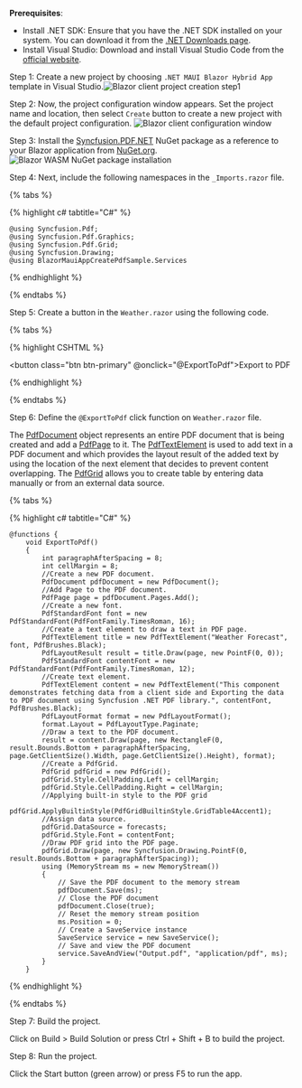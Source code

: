 **Prerequisites**:

* Install .NET SDK: Ensure that you have the .NET SDK installed on your system. You can download it from the [.NET Downloads page](https://dotnet.microsoft.com/en-us/download).
* Install Visual Studio: Download and install Visual Studio Code from the [official website](https://code.visualstudio.com/download).

Step 1: Create a new project by choosing `.NET MAUI Blazor Hybrid App` template in Visual Studio.![Blazor client project creation step1](Create-PDF-Blazor/Blazor_Maui_project_creation.png)

Step 2: Now, the project configuration window appears. Set the project name and location, then select  `Create` button to create a new project with the default project configuration.
![Blazor client configuration window](Create-PDF-Blazor/Maui_Blazor_configuration_window.png)

Step 3: Install the [Syncfusion.PDF.NET](https://www.nuget.org/packages/Syncfusion.pdf.Net) NuGet package as a reference to your Blazor application from [NuGet.org](https://www.nuget.org).
![Blazor WASM NuGet package installation](Create-PDF-Blazor/Blazor_server_NuGet_Net.png)

Step 4: Next, include the following namespaces in the ``_Imports.razor`` file.

{% tabs %}

{% highlight c# tabtitle="C#" %}

    @using Syncfusion.Pdf;
    @using Syncfusion.Pdf.Graphics;
    @using Syncfusion.Pdf.Grid;
    @using Syncfusion.Drawing;
    @using BlazorMauiAppCreatePdfSample.Services

{% endhighlight %}

{% endtabs %}

Step 5: Create a button in the ``Weather.razor`` using the following code.

{% tabs %}

{% highlight CSHTML %}

<button class="btn btn-primary" @onclick="@ExportToPdf">Export to PDF</button>

{% endhighlight %}

{% endtabs %}

Step 6: Define the ``@ExportToPdf`` click function on ``Weather.razor`` file.

The [PdfDocument](https://help.syncfusion.com/cr/file-formats/Syncfusion.Pdf.PdfDocument.html) object represents an entire PDF document that is being created and add a [PdfPage](https://help.syncfusion.com/cr/file-formats/Syncfusion.Pdf.PdfPage.html) to it. The [PdfTextElement](https://help.syncfusion.com/cr/file-formats/Syncfusion.Pdf.Graphics.PdfTextElement.html) is used to add text in a PDF document and which provides the layout result of the added text by using the location of the next element that decides to prevent content overlapping. The [PdfGrid](https://help.syncfusion.com/cr/file-formats/Syncfusion.Pdf.Grid.PdfGrid.html) allows you to create table by entering data manually or from an external data source.

{% tabs %}

{% highlight c# tabtitle="C#" %}

    @functions {
        void ExportToPdf()
        {
            int paragraphAfterSpacing = 8;
            int cellMargin = 8;
            //Create a new PDF document.
            PdfDocument pdfDocument = new PdfDocument();
            //Add Page to the PDF document.
            PdfPage page = pdfDocument.Pages.Add();
            //Create a new font.
            PdfStandardFont font = new PdfStandardFont(PdfFontFamily.TimesRoman, 16);
            //Create a text element to draw a text in PDF page.
            PdfTextElement title = new PdfTextElement("Weather Forecast", font, PdfBrushes.Black);
            PdfLayoutResult result = title.Draw(page, new PointF(0, 0));
            PdfStandardFont contentFont = new PdfStandardFont(PdfFontFamily.TimesRoman, 12);
            //Create text element.
            PdfTextElement content = new PdfTextElement("This component demonstrates fetching data from a client side and Exporting the data to PDF document using Syncfusion .NET PDF library.", contentFont, PdfBrushes.Black);
            PdfLayoutFormat format = new PdfLayoutFormat();
            format.Layout = PdfLayoutType.Paginate;
            //Draw a text to the PDF document.
            result = content.Draw(page, new RectangleF(0, result.Bounds.Bottom + paragraphAfterSpacing, page.GetClientSize().Width, page.GetClientSize().Height), format);
            //Create a PdfGrid.
            PdfGrid pdfGrid = new PdfGrid();
            pdfGrid.Style.CellPadding.Left = cellMargin;
            pdfGrid.Style.CellPadding.Right = cellMargin;
            //Applying built-in style to the PDF grid
            pdfGrid.ApplyBuiltinStyle(PdfGridBuiltinStyle.GridTable4Accent1);
            //Assign data source.
            pdfGrid.DataSource = forecasts;
            pdfGrid.Style.Font = contentFont;
            //Draw PDF grid into the PDF page.
            pdfGrid.Draw(page, new Syncfusion.Drawing.PointF(0, result.Bounds.Bottom + paragraphAfterSpacing));
            using (MemoryStream ms = new MemoryStream())
            {
                // Save the PDF document to the memory stream
                pdfDocument.Save(ms);
                // Close the PDF document
                pdfDocument.Close(true);
                // Reset the memory stream position
                ms.Position = 0;
                // Create a SaveService instance
                SaveService service = new SaveService();
                // Save and view the PDF document
                service.SaveAndView("Output.pdf", "application/pdf", ms);
            }
        }

{% endhighlight %}

{% endtabs %}

Step 7: Build the project.

Click on Build > Build Solution or press Ctrl + Shift + B to build the project.

Step 8: Run the project.

Click the Start button (green arrow) or press F5 to run the app.